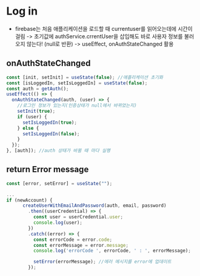 # Log in

- firebase는 처음 애플리케이션을 로드할 때 currentuser를 읽어오는데에 시간이 걸림 -> 초기값에 authService.crrentUser을 삽입해도 바로 사용자 정보를 불러오지 않는다! (null로 반환)
  -> useEffect, onAuthStateChanged 활용

## onAuthStateChanged

```javascript
const [init, setInit] = useState(false); //애플리케이션 초기화
const [isLoggedIn, setIsLoggedIn] = useState(false);
const auth = getAuth();
useEffect(() => {
  onAuthStateChanged(auth, (user) => {
    //로그인 정보가 있는지(인증상태가 null에서 바뀌었는지)
    setInit(true);
    if (user) {
      setIsLoggedIn(true);
    } else {
      setIsLoggedIn(false);
    }
  });
}, [auth]); //auth 상태가 바뀔 때 마다 실행
```

## return Error message

```javascript
const [error, setError] = useState("");

...
if (newAccount) {
      createUserWithEmailAndPassword(auth, email, password)
        .then((userCredential) => {
          const user = userCredential.user;
          console.log(user);
        })
        .catch((error) => {
          const errorCode = error.code;
          const errorMessage = error.message;
          console.log('errorCode ', errorCode, ' : ', errorMessage);

          setError(errorMessage); //에러 메시지를 error에 업데이트
        });
```
